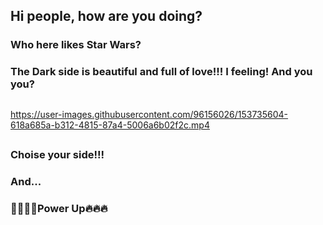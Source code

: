 ## Hi people, how are you doing?
### Who here likes Star Wars? 
### The Dark side is beautiful and full of love!!! I feeling! And you you?


##
https://user-images.githubusercontent.com/96156026/153735604-618a685a-b312-4815-87a4-5006a6b02f2c.mp4

##
### Choise your side!!!
### And...
### 🎃🔥🐱‍🏍Power Up🔥🔥🔥

